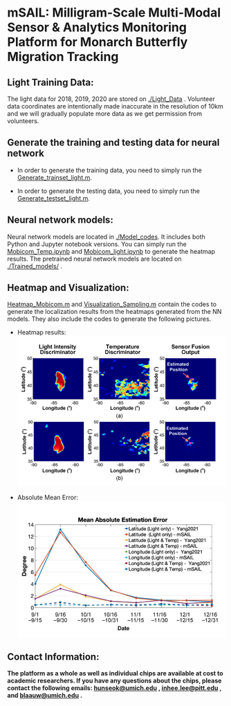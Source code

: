 # **mSAIL: Milligram-Scale Multi-Modal Sensor & Analytics Monitoring Platform for Monarch Butterfly Migration Tracking**
## Light Training Data:
The light data for 2018, 2019, 2020 are stored on [./Light_Data](https://github.com/sarashoouri/Monarch_Butterfly_Tracking/tree/main/Light_Data) . Volunteer data coordinates are intentionally made inaccurate in the resolution of 10km and we will gradually populate more data as we get permission from volunteers. 
## Generate the training and testing data for neural network
* In order to generate the training data, you need to simply run the [Generate_trainset_light.m](https://github.com/sarashoouri/Monarch_Butterfly_Tracking/blob/main/Preprocessing_light_code/Generate_trainset_light.m).

* In order to generate the testing data, you need to simply run the [Generate_testset_light.m](https://github.com/sarashoouri/Monarch_Butterfly_Tracking/blob/main/Preprocessing_light_code/Generate_testset_light.m).

## Neural network models:
Neural network models are located in [./Model_codes](https://github.com/sarashoouri/Monarch_Butterfly_Tracking/tree/main/Model_codes). It includes both Python and Jupyter notebook versions. You can simply run the [Mobicom_Temp.ipynb](https://github.com/sarashoouri/Monarch_Butterfly_Tracking/blob/main/Model_codes/Mobicom_Temp.ipynb)  and [Mobicom_light.ipynb](https://github.com/sarashoouri/Monarch_Butterfly_Tracking/blob/main/Model_codes/Mobicom_light.ipynb) to generate the heatmap results. The pretrained neural network models are located on [./Trained_models/](https://github.com/sarashoouri/Monarch_Butterfly_Tracking/tree/main/Trained_models) .

## Heatmap and Visualization:

[Heatmap_Mobicom.m](https://github.com/sarashoouri/Monarch_Butterfly_Tracking/blob/main/Heatmap_Mobicom.m) and [Visualization_Sampling.m](https://github.com/sarashoouri/Monarch_Butterfly_Tracking/blob/main/Visualization_Sampling.m) contain the codes to generate the localization results from the heatmaps generated from the NN models. They also include the codes to generate the following pictures.
* Heatmap results:
![alt text](https://github.com/sarashoouri/Monarch_Butterfly_Tracking/blob/main/Images/Heatmap.png)

* Absolute Mean Error:
![alt text](https://github.com/sarashoouri/Monarch_Butterfly_Tracking/blob/main/Images/Result.png)


## Contact Information:
**The platform as a whole as well as individual chips are available at cost to academic researchers. 
If you have any questions about the chips, please contact the following emails: hunseok@umich.edu , inhee.lee@pitt.edu , and blaauw@umich.edu .**

